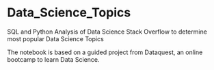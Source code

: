 # Data_Science_Topics
SQL and Python Analysis of Data Science Stack Overflow to determine most popular Data Science Topics


The notebook is based on a guided project from Dataquest, an online bootcamp to learn Data Science.

